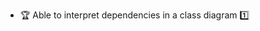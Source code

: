 * <span id="outcome-classDiagrams-dependencies-one">:trophy: Able to interpret dependencies in a class diagram :one:</span>
